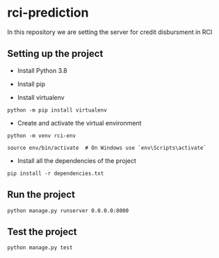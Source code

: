 # rci-prediction

In this repository we are setting the server for credit disbursment in RCI

## Setting up the project

* Install Python 3.8

* Install pip

* Install virtualenv
```
python -m pip install virtualenv
```

* Create and activate the virtual environment
```
python -m venv rci-env

source env/bin/activate  # On Windows use `env\Scripts\activate`
```

* Install all the dependencies of the project
```
pip install -r dependencies.txt
```

## Run the project

```
python manage.py runserver 0.0.0.0:8000
```

## Test the project

```
python manage.py test
```

